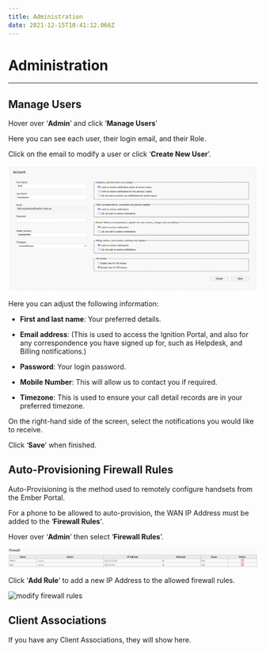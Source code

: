 ```yaml
---
title: Administration
date: 2021-12-15T10:41:12.066Z
---
```

# **Administration**

- - -

## Manage Users
Hover over ‘**Admin**’ and click ‘**Manage Users**’

 

Here you can see each user, their login email, and their Role.

Click on the email to modify a user or click ‘**Create New User**’.

 <img src="../../images/myaccount.png" alt="account details" title="account details"/>

Here you can adjust the following information:


-	**First and last name**: Your preferred details.

-	**Email address**: (This is used to access the Ignition Portal, and also for any correspondence you have signed up for, such as Helpdesk, and Billing notifications.)
-	**Password**: Your login password.
-	**Mobile Number**: This will allow us to contact you if required.
-	**Timezone**: This is used to ensure your call detail records are in your preferred timezone.

On the right-hand side of the screen, select the notifications you would like to receive.

Click ‘**Save**’ when finished.

## Auto-Provisioning Firewall Rules

Auto-Provisioning is the method used to remotely configure handsets from the Ember Portal.

For a phone to be allowed to auto-provision, the WAN IP Address must be added to the ‘**Firewall Rules**'. 

Hover over ‘**Admin**’ then select ‘**Firewall Rules**’.

 <img src="../../images/firewall_rules.png" alt="modify firewall rules" title="firewall rules page"/>

Click ‘**Add Rule**’ to add a new IP Address to the allowed firewall rules.

 <img src="../../images/ember_firewall.png" alt="modify firewall rules" title="firewall rules page"/>

## Client Associations

If you have any Client Associations, they will show here.

